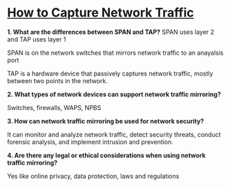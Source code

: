 # [How to Capture Network Traffic](https://accedian.com/blog/capture-network-traffic-span-vs-tap/)

**1. What are the differences between SPAN and TAP?**
SPAN uses layer 2 and TAP uses layer 1

SPAN is on the network switches that mirrors network traffic to an anayalsis port

TAP is a hardware device that passively captures network traffic, mostly between two points in the network. 

**2. What types of network devices can support network traffic mirroring?**

Switches, firewalls, WAPS, NPBS

**3. How can network traffic mirroring be used for network security?**

It can monitor and analyze network traffic, detect security threats, conduct forensic analysis, and implement intrusion and prevention.

**4. Are there any legal or ethical considerations when using network traffic mirroring?**   

Yes like online privacy, data protection, laws and regulations